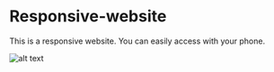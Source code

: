 # Responsive-website
This is a responsive website. You can easily access with your phone.

![alt text](https://images-na.ssl-images-amazon.com/images/I/61Pd%2BaV7MBL._SX679_.jpg)



